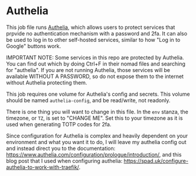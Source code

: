 # Authelia

This job file runs [Authelia](https://www.authelia.com/), which allows users to protect services that prpvide no authentication mechanism with a password and 2fa. It can also be used to log in to other self-hosted services, similar to how "Log in to Google" buttons work.

IMPORTANT NOTE: Some services in this repo are protected by Authelia. You can find out which by doing Ctrl+F in their nomad files and searching for "authelia". If you are not running Authelia, those services will be available WITHOUT A PASSWORD, so do not expose them to the internet without Authelia protecting them.

This job requires one volume for Authelia's config and secrets. This volume should be named `authelia-config`, and be read/write, not readonly. 

There is one thing you will want to change in this file. In the `env` stanza, the timezone, or `TZ`, is set to "CHANGE ME". Set this to your timezone as it is used when generating TOTP codes for 2fa.

Since configuration for Authelia is complex and heavily dependent on your environment and what you want it to do, I will leave my authelia config out and instead direct you to the documentation: https://www.authelia.com/configuration/prologue/introduction/, and this blog post that I used when configuring authelia: https://spad.uk/configure-authelia-to-work-with-traefik/.